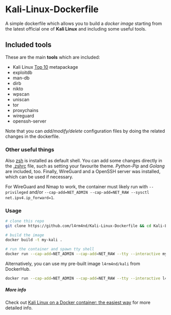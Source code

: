 # Kali-Linux-Dockerfile

A simple dockerfile which allows you to build a _docker image_ starting from the latest official one of **Kali Linux** and including some useful tools.

## Included tools

These are the main **tools** which are included:

- Kali Linux [Top 10](https://tools.kali.org/kali-metapackages) metapackage
- exploitdb
- man-db
- dirb
- nikto
- wpscan
- uniscan
- tor
- proxychains
- wireguard
- openssh-server

Note that you can _add/modify/delete_ configuration files by doing the related changes in the dockerfile.

### Other useful things

Also [zsh](https://github.com/robbyrussell/oh-my-zsh/wiki/Installing-ZSH) is installed as default shell. You can add some changes directly in the [.zshrc](https://github.com/zMrSec/Kali-Linux-Dockerfile/blob/master/config/.zshrc) file, such as setting your favourite theme.
_Python-Pip_ and _Golang_ are included, too. Finally, WireGuard and a OpenSSH server was installed, which can be used if necessary. 

For WireGuard and Nmap to work, the container must likely run with `--privileged` and/or `--cap-add=NET_ADMIN --cap-add=NET_RAW --sysctl net.ipv4.ip_forward=1`.

### Usage

```sh
# clone this repo
git clone https://github.com/l4rm4nd/Kali-Linux-Dockerfile && cd Kali-Linux-Dockerfile

# build the image
docker build -t my-kali .

# run the container and spawn tty shell
docker run --cap-add=NET_ADMIN --cap-add=NET_RAW --tty --interactive my-kali
```

Alternatively, you can use my pre-built image `l4rm4nd/kali` from DockerHub.

```sh
docker run --cap-add=NET_ADMIN --cap-add=NET_RAW --tty --interactive l4rm4nd/kali:latest
```

##### More info

Check out [Kali Linux on a Docker container: the easiest way](https://tsumarios.github.io/blog/2022/09/17/kali-linux-docker-container/) for more detailed info.
